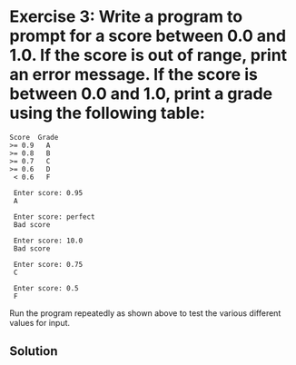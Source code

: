 # Exercise 3: Write a program to prompt for a score between 0.0 and 1.0. If the score is out of range, print an error message. If the score is between 0.0 and 1.0, print a grade using the following table:
```
Score  Grade
>= 0.9   A
>= 0.8   B
>= 0.7   C
>= 0.6   D
 < 0.6   F
 
 Enter score: 0.95
 A
 
 Enter score: perfect
 Bad score
 
 Enter score: 10.0
 Bad score
 
 Enter score: 0.75
 C
 
 Enter score: 0.5
 F
 ```
 Run the program repeatedly as shown above to test the various different values for input.
 
 ## Solution

